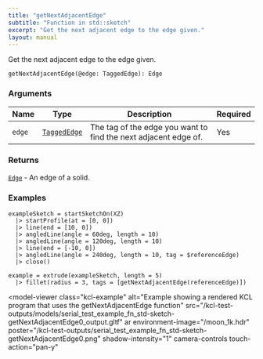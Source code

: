 ```yaml
---
title: "getNextAdjacentEdge"
subtitle: "Function in std::sketch"
excerpt: "Get the next adjacent edge to the edge given."
layout: manual
---
```


Get the next adjacent edge to the edge given.

```kcl
getNextAdjacentEdge(@edge: TaggedEdge): Edge
```



### Arguments

| Name | Type | Description | Required |
|----------|------|-------------|----------|
| `edge` | [`TaggedEdge`](/docs/kcl-std/types/std-types-TaggedEdge) | The tag of the edge you want to find the next adjacent edge of. | Yes |

### Returns

[`Edge`](/docs/kcl-std/types/std-types-Edge) - An edge of a solid.


### Examples

```kcl
exampleSketch = startSketchOn(XZ)
  |> startProfile(at = [0, 0])
  |> line(end = [10, 0])
  |> angledLine(angle = 60deg, length = 10)
  |> angledLine(angle = 120deg, length = 10)
  |> line(end = [-10, 0])
  |> angledLine(angle = 240deg, length = 10, tag = $referenceEdge)
  |> close()

example = extrude(exampleSketch, length = 5)
  |> fillet(radius = 3, tags = [getNextAdjacentEdge(referenceEdge)])

```


<model-viewer
  class="kcl-example"
  alt="Example showing a rendered KCL program that uses the getNextAdjacentEdge function"
  src="/kcl-test-outputs/models/serial_test_example_fn_std-sketch-getNextAdjacentEdge0_output.gltf"
  ar
  environment-image="/moon_1k.hdr"
  poster="/kcl-test-outputs/serial_test_example_fn_std-sketch-getNextAdjacentEdge0.png"
  shadow-intensity="1"
  camera-controls
  touch-action="pan-y"
>
</model-viewer>


